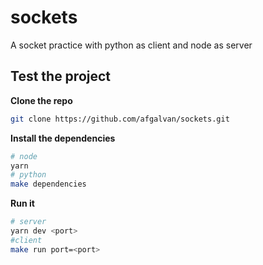 # sockets
A socket practice with python as client and node as server

## Test the project

**Clone the repo**
```bash
git clone https://github.com/afgalvan/sockets.git
```

**Install the dependencies**
```bash
# node
yarn
# python
make dependencies
```

**Run it**
```bash
# server
yarn dev <port>
#client
make run port=<port>
```
